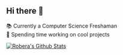 ## Hi there 👋

📚 Currently a Computer Science Freshaman <br/>
💭 Spending time working on cool projects

[![Robera's Github Stats](https://github-readme-stats.vercel.app/api?username=Glowingspy&show_icons=true&theme=radical)](https://github.com/anuraghazr/github-readme-stats)


